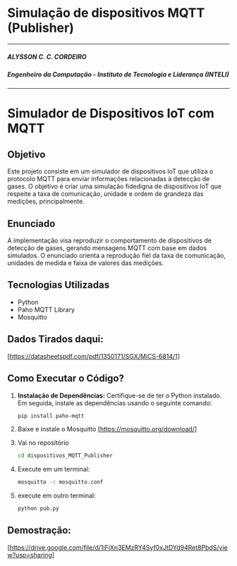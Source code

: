 # Simulação de dispositivos MQTT (Publisher)
----
##### ALYSSON C. C. CORDEIRO
##### Engenheiro da Computação - Instituto de Tecnologia e Liderança (INTELI)

---

# Simulador de Dispositivos IoT com MQTT

## Objetivo
Este projeto consiste em um simulador de dispositivos IoT que utiliza o protocolo MQTT para enviar informações relacionadas à detecção de gases. O objetivo é criar uma simulação fidedigna de dispositivos IoT que respeite a taxa de comunicação, unidade e ordem de grandeza das medições, principalmente.

## Enunciado
A implementação visa reproduzir o comportamento de dispositivos de detecção de gases, gerando mensagens MQTT com base em dados simulados. O enunciado orienta a reprodução fiel da taxa de comunicação, unidades de medida e faixa de valores das medições.

## Tecnologias Utilizadas
- Python
- Paho MQTT Library
- Mosquitto

## Dados Tirados daqui:
[https://datasheetspdf.com/pdf/1350171/SGX/MiCS-6814/1]

## Como Executar o Código?

1. **Instalação de Dependências:**
   Certifique-se de ter o Python instalado. Em seguida, instale as dependências usando o seguinte comando:
   ```bash
   pip install paho-mqtt
2. Baixe e instale o Mosquitto [https://mosquitto.org/download/]

3. Vai no reposítório 
    ```bash
    cd dispositivos_MQTT_Publisher
4. Execute em um terminal:
    ```bash
    mosquitto -c mosquitto.conf
5. execute em outro terminal:
    ```bash
    python pub.py

## Demostração:
[https://drive.google.com/file/d/1iFiXn3EMzRY4Syf0xJtDYd94Ret8PbdS/view?usp=sharing]
